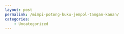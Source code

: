 ```yaml
---
layout: post
permalink: /mimpi-potong-kuku-jempol-tangan-kanan/
categories:
    - Uncategorized
---
```


